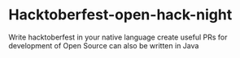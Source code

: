 # Hacktoberfest-open-hack-night
Write hacktoberfest in your native language
create useful PRs for development of Open Source
can also be written in Java
